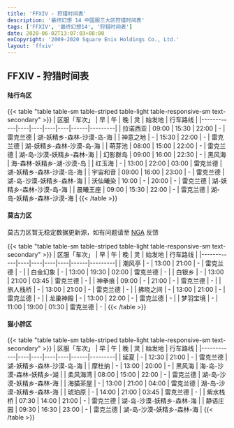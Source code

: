 ```yaml
---
title: 'FFXIV - 狩猎时间表'
description: '最终幻想 14 中国服三大区狩猎时间表'
tags: ['FFXIV', '最终幻想14', '狩猎时间表']
date: 2020-06-02T13:07:03+08:00
exCopyright: '2009-2020 Square Enix Holdings Co., Ltd.'
layout: 'ffxiv'
---
```


## FFXIV - 狩猎时间表

#### 陆行鸟区

{{< table "table table-sm table-striped table-light table-responsive-sm text-secondary" >}}
| 区服「车次」 | 早 | 午 | 晚 | 灵 | 始发地 | 行车路线 |
|------------|----|----|----|----|------|---------|
| 拉诺西亚 | 09:00 | 15:30 | 22:00 | - | 雷克兰德 | 湖-妖精乡-森林-沙漠-岛-海 |
| 神意之地 | - | 15:30 | 22:00 | - | 雷克兰德 | 湖-妖精乡-森林-沙漠-岛-海 |
| 萌芽池 | 08:00 | 15:00 | 22:00 | - | 雷克兰德 | 湖-岛-沙漠-妖精乡-森林-海 |
| 幻影群岛 | 09:00 | 16:00 | 22:30 | - | 黑风海 | 海-森林-妖精乡-湖-沙漠-岛 |
| 红玉海 | - | 13:00 | 22:00 | 03:00 | 雷克兰德 | 湖-妖精乡-森林-沙漠-岛-海 |
| 宇宙和音 | 09:00 | 16:00 | 23:00 | - | 雷克兰德 | 湖-岛-沙漠-妖精乡-森林-海 |
| 沃仙曦染 | 10:00 | - | 20:00 | - | 雷克兰德 | 湖-妖精乡-森林-沙漠-岛-海 |
| 晨曦王座 | 09:00 | 15:30 | 22:00 | - | 雷克兰德 | 湖-岛-妖精乡-森林-沙漠-海 |
{{< /table >}}

#### 莫古力区

莫古力区暂无稳定数据更新源，如有问题请至 [NGA](https://nga.178.com/read.php?tid=20339590) 反馈

{{< table "table table-sm table-striped table-light table-responsive-sm text-secondary" >}}
| 区服「车次」 | 早 | 午 | 晚 | 灵 | 始发地 | 行车路线 |
|------------|----|----|----|----|------|---------|
| 潮风亭 | - | 13:00 | 21:00 | - | 雷克兰德 | - |
| 白金幻象 | - | 13:00 | 19:30 | 02:00 | 雷克兰德 | - |
| 白银乡 | - | 13:00 | 21:00 | 03:45 | 雷克兰德 | - |
| 神拳痕 | 09:00 | - | 21:00 | - | 雷克兰德 | - |
| 旅人栈桥 | - | 13:00 | 21:00 | - | 雷克兰德 | - |
| 拂晓之间 | - | 13:00 | 21:00 | - | 雷克兰德 | - |
| 龙巢神殿 | - | 13:00 | 22:00 | - | 雷克兰德 | - |
| 梦羽宝境 | - | 11:00 | 19:00 | 01:30 | 雷克兰德 | - |
{{< /table >}}

#### 猫小胖区

{{< table "table table-sm table-striped table-light table-responsive-sm text-secondary" >}}
| 区服「车次」 | 早 | 午 | 晚 | 灵 | 始发地 | 行车路线 |
|------------|----|----|----|----|------|---------|
| 延夏 | - | 12:30 | 21:00 | - | 雷克兰德 | 湖-妖精乡-森林-沙漠-岛-海 |
| 摩杜纳 | - | 13:00 | 20:00 | - | 黑风海 | 海-岛-沙漠-森林-妖精乡-湖 |
| 柔风海湾 | 08:00 | 15:00 | 22:00 | - | 雷克兰德 | 湖-岛-沙漠-妖精乡-森林-海 |
| 海猫茶屋 | - | 13:00 | 21:00 | 04:00 | 雷克兰德 | 湖-岛-沙漠-妖精乡-森林-海 |
| 琥珀原 | - | 14:00 | 21:00 | 03:45 | 雷克兰德 | - |
| 紫水栈桥 | 07:30 | 14:00 | 21:00 | - | 雷克兰德 | 湖-岛-沙漠-妖精乡-森林-海 |
| 静语庄园 | 09:30 | 16:30 | 23:00 | - | 雷克兰德 | 湖-岛-沙漠-妖精乡-森林-海 |
{{< /table >}}
